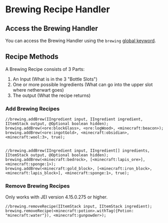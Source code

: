 # Brewing Recipe Handler

## Access the Brewing Handler

You can access the Brewing Handler using the `brewing` [global keyword](/Vanilla/Global_Functions/).

## Recipe Methods

A Brewing Recipe consists of 3 Parts:

1. An Input (What is in the 3 "Bottle Slots")
2. One or more possible Ingredients (What can go into the upper slot where netherwart goes)
3. The output (What the recipe returns)

### Add Brewing Recipes

    //brewing.addBrew(IIngredient input, IIngredient ingredient, IItemStack output, @Optional boolean hidden);
    brewing.addBrew(<ore:blockGlass>, <ore:logWood>, <minecraft:beacon>);
    brewing.addBrew(<ore:ingotGold>, <minecraft:obsidian>, <minecraft:wool:3>, true);
    
    
    //brewing.addBrew(IIngredient input, IIngredient[] ingredients, IItemStack output, @Optional boolean hidden);
    brewing.addBrew(<minecraft:bedrock>, [<minecraft:lapis_ore>], <minecraft:sponge:1>);
    brewing.addBrew(<minecraft:gold_block>, [<minecraft:iron_block>, <minecraft:lapis_block>], <minecraft:sponge:1>, true);
    

### Remove Brewing Recipes

Only works with JEI version 4.15.0.275 or higher.

    //brewing.removeRecipe(IItemStack input, IItemStack ingredient);
    brewing.removeRecipe(<minecraft:potion>.withTag({Potion: "minecraft:water"}), <minecraft:gunpowder>);